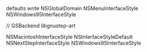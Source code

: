 defaults write NSGlobalDomain NSMenuInterfaceStyle NSWindows95InterfaceStyle

// GSBackend libgnustep-art

NSMacintoshInterfaceStyle
NSInterfaceStyleDefault
NSNextStepInterfaceStyle
NSWindows95InterfaceStyle